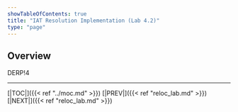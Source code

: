 ```yaml
---
showTableOfContents: true
title: "IAT Resolution Implementation (Lab 4.2)"
type: "page"
---
```


## Overview

DERP!4


---
[|TOC|]({{< ref "../moc.md" >}})
[|PREV|]({{< ref "reloc_lab.md" >}})
[|NEXT|]({{< ref "reloc_lab.md" >}})